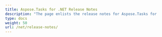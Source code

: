 ```yaml
---
title: Aspose.Tasks for .NET Release Notes
description: "The page enlists the release notes for Aspose.Tasks for .NET."
type: docs
weight: 50
url: /net/release-notes/
---
```



